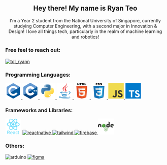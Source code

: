 
<h2 align="center">Hey there! My name is Ryan Teo</h2>
<p align="center">I'm a Year 2 student from the National University of Singapore, currently studying Computer Engineering, with a second major in Innovation & Design! I love all things tech, particularly in the realm of machine learning and robotics!

  
<h3 align="left">Free feel to reach out:</h3>
<p align="left">
  <a href="https://instagram.com/tdl_ryann">
    <img align="center" src="https://raw.githubusercontent.com/rahuldkjain/github-profile-readme-generator/master/src/images/icons/Social/instagram.svg" alt="tdl_ryann" height="40" width="40" />
  </a>
</p>

<h3 align="left">Programming Languages:</h3>
<p>
  <a href=""> 
    <img src="https://raw.githubusercontent.com/devicons/devicon/master/icons/c/c-original.svg" alt="c" width="50" height="50"/> 
  </a> 
  <a href=""> 
    <img src="https://raw.githubusercontent.com/devicons/devicon/master/icons/cplusplus/cplusplus-original.svg" alt="cplusplus" width="50" height="50"/>
  </a> 
  <a href=""> 
    <img src="https://raw.githubusercontent.com/devicons/devicon/master/icons/python/python-original.svg" alt="python" width="50" height="50"/> 
  </a> 
  <a href=""> 
    <img src="https://raw.githubusercontent.com/devicons/devicon/master/icons/java/java-original.svg" alt="java" width="50" height="50"/> 
  </a>   
  <a href=""> 
    <img src="https://raw.githubusercontent.com/devicons/devicon/master/icons/html5/html5-original-wordmark.svg" alt="html5" width="50" height="50"/> 
  </a> 
  <a href=""> 
    <img src="https://raw.githubusercontent.com/devicons/devicon/master/icons/css3/css3-original-wordmark.svg" alt="css3" width="50" height="50"/> 
  </a> 
  <a href=""> 
    <img src="https://raw.githubusercontent.com/devicons/devicon/master/icons/javascript/javascript-original.svg" alt="javascript" width="50" height="50"/> 
  </a> 
  <a href=""> 
    <img src="https://raw.githubusercontent.com/devicons/devicon/master/icons/typescript/typescript-original.svg" alt="typescript" width="50" height="50"/> 
  </a>   
</p>


<h3 align="left">Frameworks and Libraries:</h3>
<p align="left>
  <a href=""> 
    <img src="https://raw.githubusercontent.com/devicons/devicon/master/icons/react/react-original-wordmark.svg" alt="react" width="50" height="50"/>
  </a> 
  <a href=""> 
    <img src="https://reactnative.dev/img/header_logo.svg" alt="reactnative" width="50" height="50"/> 
  </a>   
  <a href=""> 
    <!-- NextJS -->
  </a>    
  <a href=""> 
    <img src="https://www.vectorlogo.zone/logos/tailwindcss/tailwindcss-icon.svg" alt="tailwind" width="50" height="50"/> 
  </a>  
  <a href=""> 
    <img src="https://www.vectorlogo.zone/logos/firebase/firebase-icon.svg" alt="firebase" width="50" height="50"/>
  </a>     
  <a href=""> 
    <img src="https://raw.githubusercontent.com/devicons/devicon/master/icons/nodejs/nodejs-original-wordmark.svg" alt="nodejs" width="50" height="50"/> 
  </a>  
</p>


<h3 align="left">Others:</h3>
<p align="left>
  <a href=""> 
    <img src="https://cdn.worldvectorlogo.com/logos/arduino-1.svg" alt="arduino" width="50" height="50"/> 
  </a> 
  <a href=""> 
    <img src="https://www.vectorlogo.zone/logos/figma/figma-icon.svg" alt="figma" width="50" height="50"/> 
  </a>   
  <a href=""> 
    <!-- Git -->
  </a>     
  <a href=""> 
    <!-- GitHub -->
  </a>      
</p>


<!--
**RyanTDL/RyanTDL** is a ✨ _special_ ✨ repository because its `README.md` (this file) appears on your GitHub profile.

Here are some ideas to get you started:

- 🔭 I’m currently working on ...
- 🌱 I’m currently learning ...
- 👯 I’m looking to collaborate on ...
- 🤔 I’m looking for help with ...
- 💬 Ask me about ...
- 📫 How to reach me: ...
- 😄 Pronouns: ...
- ⚡ Fun fact: ...
-->
